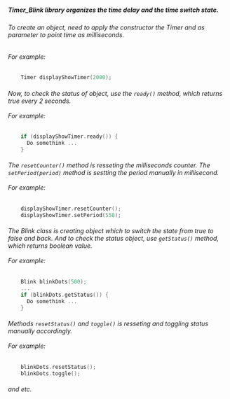 ##### Timer_Blink library organizes the time delay and the time switch state.

###### To create an object, need to apply the constructor the Timer and as parameter to point time as milliseconds. <br> 
###### For example:
```c++
    Timer displayShowTimer(2000);
```
###### Now, to check the status of object, use the ```ready()``` method, which returns true every 2 seconds. <br><br>For example:
```c++
    if (displayShowTimer.ready()) {
      Do somethink ...
    }
```
###### The `resetCounter()` method is resseting the milliseconds counter. The ```setPeriod(period)``` method is sestting the period manually in millisecond. <br><br>For example:
```c++
    displayShowTimer.resetCounter();
    displayShowTimer.setPeriod(550);
```
###### The Blink class is creating object which to switch the state from true to false and back. And to check the status object, use ```getStatus()``` method, which returns boolean value. <br><br>For example:
```c++
    Blink blinkDots(500);
    ...
    if (blinkDots.getStatus()) {
      Do somethink ...
    }
```
###### Methods ```resetStatus()``` and ```toggle()``` is resseting and toggling status manually accordingly. <br><br>For example:
```c++
    blinkDots.resetStatus();
    blinkDots.toggle();
```
###### and etc.
